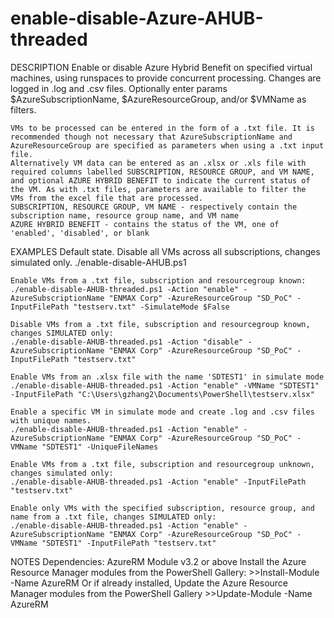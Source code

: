 # enable-disable-Azure-AHUB-threaded

DESCRIPTION
	Enable or disable Azure Hybrid Benefit on specified virtual machines, using runspaces to provide concurrent processing. Changes are logged in .log and .csv files. 
	Optionally enter params $AzureSubscriptionName, $AzureResourceGroup, and/or $VMName as filters.  
	
	VMs to be processed can be entered in the form of a .txt file. It is recommended though not necessary that AzureSubscriptionName and 
	AzureResourceGroup are specified as parameters when using a .txt input file. 
	Alternatively VM data can be entered as an .xlsx or .xls file with required columns labelled SUBSCRIPTION, RESOURCE GROUP, and VM NAME, 
	and optional AZURE HYBRID BENEFIT to indicate the current status of the VM. As with .txt files, parameters are available to filter the
	VMs from the excel file that are processed. 
	SUBSCRIPTION, RESOURCE GROUP, VM NAME - respectively contain the subscription name, resource group name, and VM name
	AZURE HYBRID BENEFIT - contains the status of the VM, one of 'enabled', 'disabled', or blank 
	
	
EXAMPLES
	Default state. Disable all VMs across all subscriptions, changes simulated only. 
	./enable-disable-AHUB.ps1
	
	Enable VMs from a .txt file, subscription and resourcegroup known: 
	./enable-disable-AHUB-threaded.ps1 -Action "enable" -AzureSubscriptionName "ENMAX Corp" -AzureResourceGroup "SD_PoC" -InputFilePath "testserv.txt" -SimulateMode $False
	
	Disable VMs from a .txt file, subscription and resourcegroup known, changes SIMULATED only: 
	./enable-disable-AHUB-threaded.ps1 -Action "disable" -AzureSubscriptionName "ENMAX Corp" -AzureResourceGroup "SD_PoC" -InputFilePath "testserv.txt"
	
	Enable VMs from an .xlsx file with the name 'SDTEST1' in simulate mode
	./enable-disable-AHUB-threaded.ps1 -Action "enable" -VMName "SDTEST1" -InputFilePath "C:\Users\gzhang2\Documents\PowerShell\testserv.xlsx" 
	
	Enable a specific VM in simulate mode and create .log and .csv files with unique names. 
	./enable-disable-AHUB-threaded.ps1 -Action "enable" -AzureSubscriptionName "ENMAX Corp" -AzureResourceGroup "SD_PoC" -VMName "SDTEST1" -UniqueFileNames
	
	Enable VMs from a .txt file, subscription and resourcegroup unknown, changes simulated only:
	./enable-disable-AHUB-threaded.ps1 -Action "enable" -InputFilePath "testserv.txt"
	
	Enable only VMs with the specified subscription, resource group, and name from a .txt file, changes SIMULATED only: 
	./enable-disable-AHUB-threaded.ps1 -Action "enable" -AzureSubscriptionName "ENMAX Corp" -AzureResourceGroup "SD_PoC" -VMName "SDTEST1" -InputFilePath "testserv.txt"

NOTES
    Dependencies: AzureRM Module v3.2 or above
	Install the Azure Resource Manager modules from the PowerShell Gallery: 
	>>Install-Module -Name AzureRM
	Or if already installed, Update the Azure Resource Manager modules from the PowerShell Gallery 
	>>Update-Module -Name AzureRM
